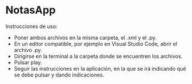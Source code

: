 # NotasApp

Instrucciones de uso:

- Poner ambos archivos en la misma carpeta, el .xml y el .py.
- En un editor compatible, por ejemplo en Visual Studio Code, abrir el archivo .py.
- Dirigirse en la terminal a la carpeta donde se encuentren los archivos.
- Pulsar play.
- Seguir las instrucciones en la aplicación, en la que se irá indicando qué se debe pulsar y dando indicaciones.
